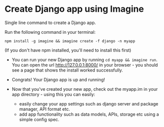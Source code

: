 <h1> Create Django app using Imagine </h1>

Single line command to create a Django app.

Run the following command in your terminal:
```
npm install -g imagine && imagine create -f django -n myapp 
```

(If you don't have npm installed, you'll need to install this first)

- You can run your new Django app by running `cd myapp && imagine run`. You can open the url http://127.0.0.1:8000/ in your browser - you should see a page that shows the install worked successfully.

- Congrats! Your Django app is up and running! 

- Now that you've created your new app, check out the myapp.im in your app directory - using this you can easily: 
  - easily change your app settings such as django server and package manager, API format etc.
  - add app functionality such as data models, APIs, storage etc using a simple config spec. 
